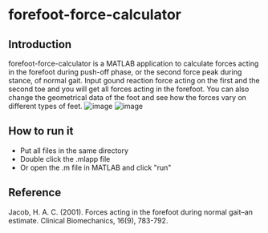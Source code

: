 # forefoot-force-calculator
## Introduction
forefoot-force-calculator is a MATLAB application to calculate forces acting in the forefoot during push-off phase, or the second force peak during stance, of normal gait.
Input gound reaction force acting on the first and the second toe and you will get all forces acting in the forefoot.
You can also change the geometrical data of the foot and see how the forces vary on different types of feet.
![image](https://user-images.githubusercontent.com/58896500/139383550-87ce08dd-72e6-409c-8f3d-7a3074ad4f8f.png)
![image](https://user-images.githubusercontent.com/58896500/139383700-61ed7fbf-9ca8-4c72-a661-f01e2bc997ea.png)
## How to run it
- Put all files in the same directory
- Double click the .mlapp file
- Or open the .m file in MATLAB and click "run"
## Reference
Jacob, H. A. C. (2001). Forces acting in the forefoot during normal gait–an estimate. Clinical Biomechanics, 16(9), 783-792.

